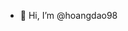 - 👋 Hi, I’m @hoangdao98

<!---
hoangdao98/hoangdao98 is a ✨ special ✨ repository because its `README.md` (this file) appears on your GitHub profile.
You can click the Preview link to take a look at your changes.
--->
